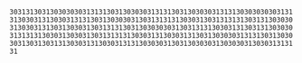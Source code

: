 `3031313031303030303131313031303030313131303130303031313130303030303131313030313130303131313031303030313031313131303031303131313130313130303031303031313031303031303131313031303030303130313131303031313031313030303131313130303130303130313131313030313130303131303130303031313130313030303130313031313030313130303131313030303130313030303130303031303031313131`
